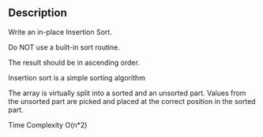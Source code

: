 ## Description
Write an in-place Insertion Sort.

Do NOT use a built-in sort routine.

The result should be in ascending order.

Insertion sort is a simple sorting algorithm

The array is virtually split into a sorted and an unsorted part. Values from the unsorted part are picked 
and placed at the correct position in the sorted part.

Time Complexity O(n*2)